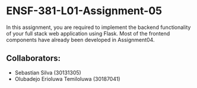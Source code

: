 # ENSF-381-L01-Assignment-05
In this assignment, you are required to implement the backend functionality of your full stack web
application using Flask. Most of the frontend components have already been developed in
Assignment04.

## Collaborators:
- Sebastian Silva (30131305)
- Olubadejo Erioluwa Temiloluwa (30187041)
